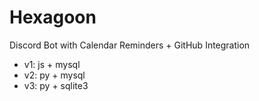 # Hexagoon
Discord Bot with Calendar Reminders + GitHub Integration

 - v1: js + mysql
 - v2: py + mysql
 - v3: py + sqlite3
